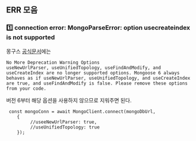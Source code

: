 ## ERR 모음
### 1️⃣ connection error: MongoParseError: option usecreateindex is not supported

몽구스 <a href="https://mongodb.github.io/node-mongodb-native/3.3/reference/unified-topology/">공식문서</a>에는
```
No More Deprecation Warning Options
useNewUrlParser, useUnifiedTopology, useFindAndModify, and useCreateIndex are no longer supported options. Mongoose 6 always behaves as if useNewUrlParser, useUnifiedTopology, and useCreateIndex are true, and useFindAndModify is false. Please remove these options from your code.
```
버전 6부터 해당 옵션을 사용하지 않으므로 지워주면 된다.
```
 const mongoConn = await MongoClient.connect(mongoDbUrl,
    {
         //useeNewUrlParser: true,
         //useUnifiedTopology: true
    });

```

